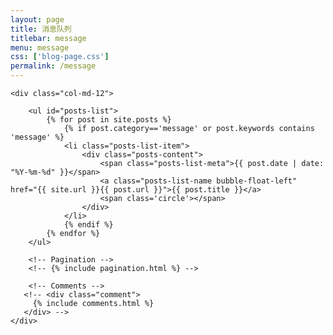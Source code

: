 ```yaml
---
layout: page
title: 消息队列
titlebar: message
menu: message
css: ['blog-page.css']
permalink: /message
---
```


<div class="row">

    <div class="col-md-12">

        <ul id="posts-list">
            {% for post in site.posts %}
                {% if post.category=='message' or post.keywords contains 'message' %}
                <li class="posts-list-item">
                    <div class="posts-content">
                        <span class="posts-list-meta">{{ post.date | date: "%Y-%m-%d" }}</span>
                        <a class="posts-list-name bubble-float-left" href="{{ site.url }}{{ post.url }}">{{ post.title }}</a>
                        <span class='circle'></span>
                    </div>
                </li>
                {% endif %}
            {% endfor %}
        </ul> 

        <!-- Pagination -->
        <!-- {% include pagination.html %} -->

        <!-- Comments -->
       <!-- <div class="comment">
         {% include comments.html %}
       </div> -->
    </div>

</div>
<script>
    $(document).ready(function(){

        // Enable bootstrap tooltip
        $("body").tooltip({ selector: '[data-toggle=tooltip]' });

    });
</script>